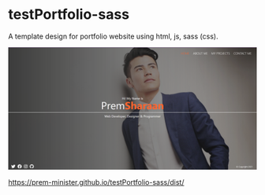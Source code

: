 # testPortfolio-sass
A template design for portfolio website using html, js, sass (css).

![](https://github.com/Prem-minister/testPortfolio-sass/blob/main/websiteview.PNG)

https://prem-minister.github.io/testPortfolio-sass/dist/
